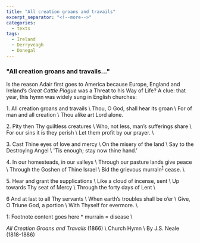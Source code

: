 ```yaml
---
title: "All creation groans and travails"
excerpt_separator: "<!--more-->"
categories:
  - texts
tags:
  - Ireland
  - Derryveagh
  - Donegal
---
```

### "All creation groans and travails..."

Is the reason Adair first goes to America because Europe, England and Ireland’s _Great Cattle Plague_ was a Threat to his Way of Life? A clue: that year, this hymn was widely sung in English churches:  <!--more-->

1\. All creation groans and travails       \\
Thou, O God, shall hear its groan       \\
For of man and all creation       \\
Thou alike art Lord alone.  

2\. Pity then Thy guiltless creatures       \\
Who, not less, man’s sufferings share       \\
For our sins it is they perish       \\
Let them profit by our prayer.       \\

3\. Cast Thine eyes of love and mercy       \\
On the misery of the land       \\
Say to the Destroying Angel       \\
'Tis enough; stay now thine hand.’  

4\. In our homesteads, in our valleys       \\
Through our pasture lands give peace       \\
Through the Goshen of Thine Israel       \\
Bid the grievous murrain<sup>[1](#myfootnote1)</sup> cease.       \\

5\. Hear and grant the supplications       \\
Like a cloud of incense, sent       \\
Up towards Thy seat of Mercy       \\
Through the forty days of Lent       \\

6 And at last to all Thy servants       \\
When earth’s troubles shall be o’er       \\
Give, O Triune God, a portion       \\
With Thyself for evermore.       \\

<a name="myfootnote1">1</a>: Footnote content goes here \* murrain = disease       \\

_All Creation Groans and Travails_ (1866)       \\
Church Hymn       \\
By J.S. Neale (1818-1886)
